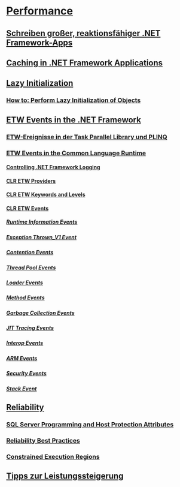 # [Performance](index.md)
## [Schreiben großer, reaktionsfähiger .NET Framework-Apps](writing-large-responsive-apps.md)
## [Caching in .NET Framework Applications](caching-in-net-framework-applications.md)
## [Lazy Initialization](lazy-initialization.md)
### [How to: Perform Lazy Initialization of Objects](how-to-perform-lazy-initialization-of-objects.md)
## [ETW Events in the .NET Framework](etw-events.md)
### [ETW-Ereignisse in der Task Parallel Library und PLINQ](etw-events-in-task-parallel-library-and-plinq.md)
### [ETW Events in the Common Language Runtime](etw-events-in-the-common-language-runtime.md)
#### [Controlling .NET Framework Logging](controlling-logging.md)
#### [CLR ETW Providers](clr-etw-providers.md)
#### [CLR ETW Keywords and Levels](clr-etw-keywords-and-levels.md)
#### [CLR ETW Events](clr-etw-events.md)
##### [Runtime Information Events](runtime-information-etw-events.md)
##### [Exception Thrown_V1 Event](exception-thrown-v1-etw-event.md)
##### [Contention Events](contention-etw-events.md)
##### [Thread Pool Events](thread-pool-etw-events.md)
##### [Loader Events](loader-etw-events.md)
##### [Method Events](method-etw-events.md)
##### [Garbage Collection Events](garbage-collection-etw-events.md)
##### [JIT Tracing Events](jit-tracing-etw-events.md)
##### [Interop Events](interop-etw-events.md)
##### [ARM Events](application-domain-resource-monitoring-arm-etw-events.md)
##### [Security Events](security-etw-events.md)
##### [Stack Event](stack-etw-event.md)
## [Reliability](reliability.md)
### [SQL Server Programming and Host Protection Attributes](sql-server-programming-and-host-protection-attributes.md)
### [Reliability Best Practices](reliability-best-practices.md)
### [Constrained Execution Regions](constrained-execution-regions.md)
## [Tipps zur Leistungssteigerung](performance-tips.md)
